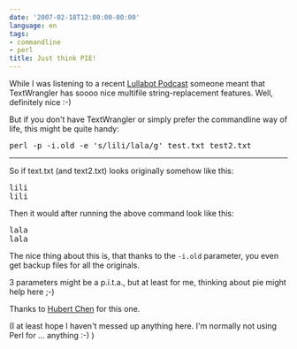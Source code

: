 ```yaml
---
date: '2007-02-18T12:00:00-00:00'
language: en
tags:
- commandline
- perl
title: Just think PIE!
---
```



While I was listening to a recent [Lullabot Podcast](http://www.lullabot.com/audiocast/drupal_podcast_no_31_drupal_development_tools) someone meant that TextWrangler has soooo nice multifile string-replacement features. Well, definitely nice :-)

But if you don't have TextWrangler or simply prefer the commandline way of life, this might be quite handy:

<pre class="code bash">perl -p -i.old -e 's/lili/lala/g' test.txt test2.txt</pre>



-------------------------------



So if text.txt (and text2.txt) looks originally somehow like this:

<pre>lili
lili</pre>

Then it would after running the above command look like this:

<pre>lala
lala</pre>

The nice thing about this is, that thanks to the `-i.old` parameter, you even get backup files for all the originals.

3 parameters might be a p.i.t.a., but at least for me, thinking about pie might help here ;-)

Thanks to [Hubert Chen](http://programming.newsforge.com/article.pl?sid=06/03/08/1456241&amp;from=rss) for this one.

(I at least hope I haven't messed up anything here. I'm normally not using Perl for ... anything :-) )